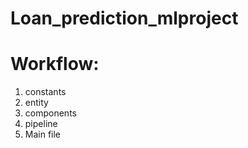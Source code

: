 # Loan_prediction_mlproject

# Workflow:

1. constants
2. entity
3. components
4. pipeline
5. Main file